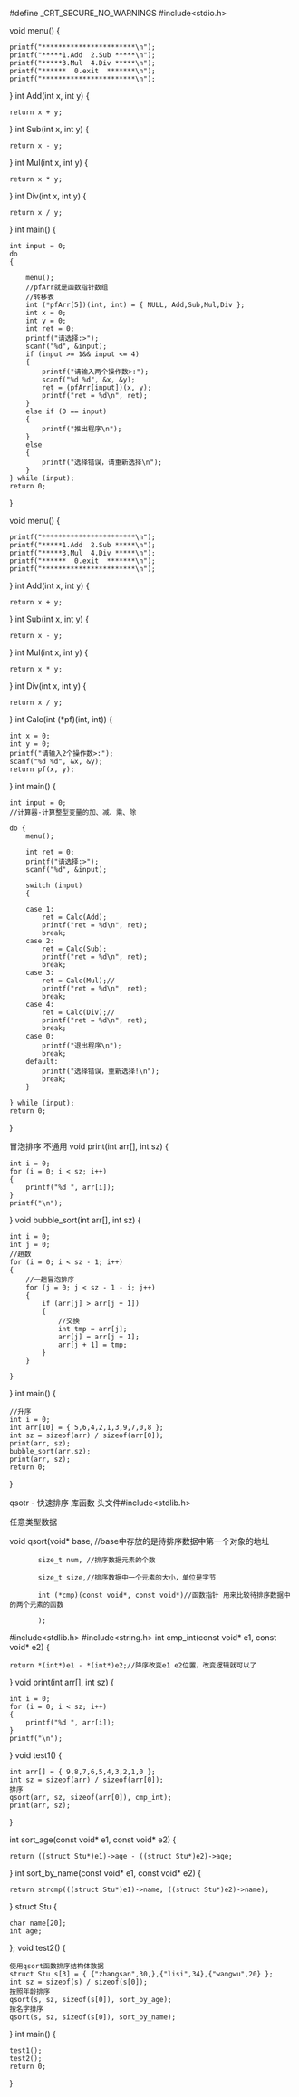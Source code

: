 #define _CRT_SECURE_NO_WARNINGS
#include<stdio.h>

void menu()
{

	printf("***********************\n");
	printf("*****1.Add  2.Sub *****\n");
	printf("*****3.Mul  4.Div *****\n");
	printf("******  0.exit  *******\n");
	printf("***********************\n");
}
int Add(int x, int y)
{

	return x + y;
}
int Sub(int x, int y)
{

	return x - y;
}
int Mul(int x, int y)
{

	return x * y;
}
int Div(int x, int y)
{

	return x / y;
}
int main()
{

	int input = 0;
	do
	{
  
		menu();
		//pfArr就是函数指针数组
		//转移表
		int (*pfArr[5])(int, int) = { NULL, Add,Sub,Mul,Div };
		int x = 0;
		int y = 0;
		int ret = 0;
		printf("请选择:>");
		scanf("%d", &input);
		if (input >= 1&& input <= 4)
		{
			printf("请输入两个操作数>:");
			scanf("%d %d", &x, &y);
			ret = (pfArr[input])(x, y);
			printf("ret = %d\n", ret);
		}
		else if (0 == input)
		{
			printf("推出程序\n");
		}
		else
		{
			printf("选择错误，请重新选择\n");
		}
	} while (input);
	return 0;
  
}


void menu()
{

	printf("***********************\n");
	printf("*****1.Add  2.Sub *****\n");
	printf("*****3.Mul  4.Div *****\n");
	printf("******  0.exit  *******\n");
	printf("***********************\n");
}
int Add(int x, int y)
{

	return x + y;
}
int Sub(int x, int y)
{

	return x - y;
}
int Mul(int x, int y)
{

	return x * y;
}
int Div(int x, int y)
{

	return x / y;
}
int Calc(int (*pf)(int, int))
{

	int x = 0;
	int y = 0;
	printf("请输入2个操作数>:");
	scanf("%d %d", &x, &y);
	return pf(x, y);
}
int main()
{

	int input = 0;
	//计算器-计算整型变量的加、减、乘、除

	do {
		menu();

		int ret = 0;
		printf("请选择:>");
		scanf("%d", &input);

		switch (input)
		{
    
		case 1:
			ret = Calc(Add);
			printf("ret = %d\n", ret);
			break;
		case 2:
			ret = Calc(Sub);
			printf("ret = %d\n", ret);
			break;
		case 3:
			ret = Calc(Mul);//
			printf("ret = %d\n", ret);
			break;
		case 4:
			ret = Calc(Div);//
			printf("ret = %d\n", ret);
			break;
		case 0:
			printf("退出程序\n");
			break;
		default:
			printf("选择错误，重新选择!\n");
			break;
		}

	} while (input);
	return 0;
}


冒泡排序
不通用
void print(int arr[], int sz)
{

	int i = 0;
	for (i = 0; i < sz; i++)
	{
		printf("%d ", arr[i]);
	}
	printf("\n");
}
void bubble_sort(int arr[], int sz)
{

	int i = 0;
	int j = 0;
	//趟数
	for (i = 0; i < sz - 1; i++)
	{
		//一趟冒泡排序
		for (j = 0; j < sz - 1 - i; j++)
		{
			if (arr[j] > arr[j + 1])
			{
				//交换
				int tmp = arr[j];
				arr[j] = arr[j + 1];
				arr[j + 1] = tmp;
			}
		}

	}
}
int main()
{

	//升序
	int i = 0;
	int arr[10] = { 5,6,4,2,1,3,9,7,0,8 };
	int sz = sizeof(arr) / sizeof(arr[0]);
	print(arr, sz);
	bubble_sort(arr,sz);
	print(arr, sz);
	return 0;
}

qsotr - 快速排序 库函数 头文件#include<stdlib.h>

任意类型数据

void qsort(void* base, //base中存放的是待排序数据中第一个对象的地址

	       size_t num, //排序数据元素的个数
	       
	       size_t size,//排序数据中一个元素的大小，单位是字节
	       
	       int (*cmp)(const void*, const void*)//函数指针 用来比较待排序数据中的两个元素的函数
	       
           );
	   
#include<stdlib.h>
#include<string.h>
int cmp_int(const void* e1, const void* e2)
{

	return *(int*)e1 - *(int*)e2;//降序改变e1 e2位置，改变逻辑就可以了
}
void print(int arr[], int sz)
{

	int i = 0;
	for (i = 0; i < sz; i++)
	{
		printf("%d ", arr[i]);
	}
	printf("\n");
}
void test1()
{

	int arr[] = { 9,8,7,6,5,4,3,2,1,0 };
	int sz = sizeof(arr) / sizeof(arr[0]);
	排序
	qsort(arr, sz, sizeof(arr[0]), cmp_int);
	print(arr, sz);
}

int sort_age(const void* e1, const void* e2)
{

	return ((struct Stu*)e1)->age - ((struct Stu*)e2)->age;
}
int sort_by_name(const void* e1, const void* e2)
{

	return strcmp(((struct Stu*)e1)->name, ((struct Stu*)e2)->name);
}
struct Stu
{

	char name[20];
	int age;
};
void test2()
{

	使用qsort函数排序结构体数据
	struct Stu s[3] = { {"zhangsan",30,},{"lisi",34},{"wangwu",20} };
	int sz = sizeof(s) / sizeof(s[0]);
	按照年龄排序
	qsort(s, sz, sizeof(s[0]), sort_by_age);
	按名字排序
	qsort(s, sz, sizeof(s[0]), sort_by_name);  
}
int main()
{

	test1();
	test2();
	return 0;
}
